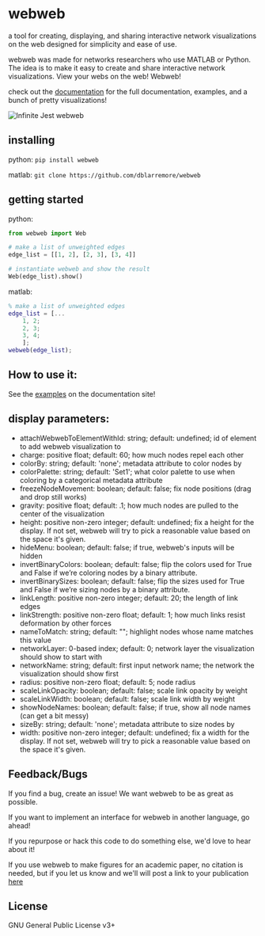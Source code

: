 # webweb
a tool for creating, displaying, and sharing interactive network visualizations on the web designed for simplicity and ease of use.

webweb was made for networks researchers who use MATLAB or Python. The idea is to make it easy to create and share interactive network visualizations. View your webs on the web! Webweb!

check out the [documentation](https://webwebpage.github.io) for the full documentation, examples, and a bunch of pretty visualizations!

![Infinite Jest webweb](infinite_jest.png)

## installing

python: 
`pip install webweb`

matlab: 
`git clone https://github.com/dblarremore/webweb`

## getting started
python: 
```python
from webweb import Web

# make a list of unweighted edges
edge_list = [[1, 2], [2, 3], [3, 4]]

# instantiate webweb and show the result
Web(edge_list).show()
```

matlab:
```matlab
% make a list of unweighted edges
edge_list = [...
    1, 2;
    2, 3;
    3, 4;
    ];
webweb(edge_list);
```

## How to use it:

See the [examples](https://webwebpage.github.io/examples/) on the documentation site!

## display parameters:

- attachWebwebToElementWithId: string; default: undefined; id of element to add webweb visualization to
- charge: positive float; default: 60; how much nodes repel each other
- colorBy: string; default: 'none'; metadata attribute to color nodes by
- colorPalette: string; default: 'Set1'; what color palette to use when coloring by a categorical metadata attribute
- freezeNodeMovement: boolean; default: false; fix node positions (drag and drop still works)
- gravity: positive float; default: .1; how much nodes are pulled to the center of the visualization
- height: positive non-zero integer; default: undefined; fix a height for the display. If not set, webweb will try to pick a reasonable value based on the space it's given.
- hideMenu: boolean; default: false; if true, webweb's inputs will be hidden
- invertBinaryColors: boolean; default: false; flip the colors used for True and False if we’re coloring nodes by a binary attribute.
- invertBinarySizes: boolean; default: false; flip the sizes used for True and False if we’re sizing nodes by a binary attribute.
- linkLength: positive non-zero integer; default: 20; the length of link edges
- linkStrength: positive non-zero float; default: 1; how much links resist deformation by other forces
- nameToMatch: string; default: ""; highlight nodes whose name matches this value
- networkLayer: 0-based index; default: 0; network layer the visualization should show to start with
- networkName: string; default: first input network name; the network the visualization should show first
- radius: positive non-zero float; default: 5; node radius
- scaleLinkOpacity: boolean; default: false; scale link opacity by weight
- scaleLinkWidth: boolean; default: false; scale link width by weight
- showNodeNames: boolean; default: false; if true, show all node names (can get a bit messy)
- sizeBy: string; default: 'none'; metadata attribute to size nodes by
- width: positive non-zero integer; default: undefined; fix a width for the display. If not set, webweb will try to pick a reasonable value based on the space it's given.

## Feedback/Bugs

If you find a bug, create an issue! We want webweb to be as great as possible. 

If you want to implement an interface for webweb in another language, go ahead!

If you repurpose or hack this code to do something else, we'd love to hear about it! 

If you use webweb to make figures for an academic paper, no citation is needed, but if you let us know and we'll will post a link to your publication [here](https://webwebpage.github.io/in-the-wild/)

## License

GNU General Public License v3+
